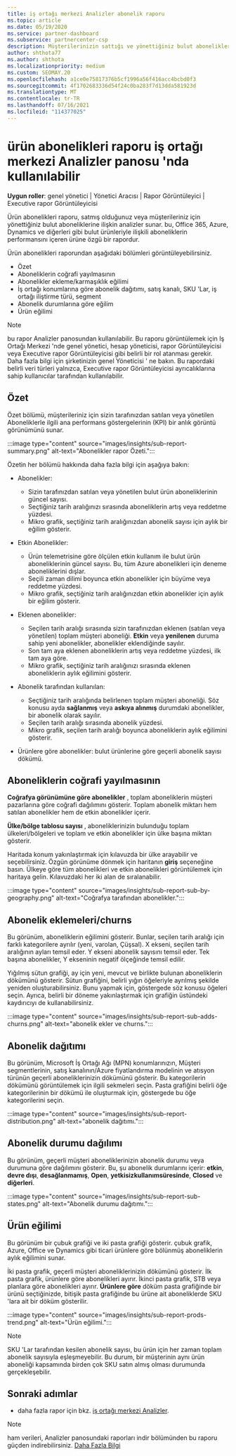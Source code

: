 ```yaml
---
title: iş ortağı merkezi Analizler abonelik raporu
ms.topic: article
ms.date: 05/19/2020
ms.service: partner-dashboard
ms.subservice: partnercenter-csp
description: Müşterilerinizin sattığı ve yönettiğiniz bulut abonelikleriyle ilgili olarak neleri iyileştirebileceğinizi görün.
author: shthota77
ms.author: shthota
ms.localizationpriority: medium
ms.custom: SEOMAY.20
ms.openlocfilehash: a1ce0e75817376b5cf1996a56f416acc4bcbd0f3
ms.sourcegitcommit: 4f1702683336d54f24c0ba283f7d13dda581923d
ms.translationtype: MT
ms.contentlocale: tr-TR
ms.lasthandoff: 07/16/2021
ms.locfileid: "114377025"
---
```

# <a name="product-subscriptions-report-available-from-the-partner-center-insights-dashboard"></a>ürün abonelikleri raporu iş ortağı merkezi Analizler panosu 'nda kullanılabilir

**Uygun roller**: genel yönetici | Yönetici Aracısı | Rapor Görüntüleyici | Executive rapor Görüntüleyicisi

Ürün abonelikleri raporu, satmış olduğunuz veya müşterileriniz için yönettiğiniz bulut aboneliklerine ilişkin analizler sunar. bu, Office 365, Azure, Dynamics ve diğerleri gibi bulut ürünleriyle ilişkili aboneliklerin performansını içeren ürüne özgü bir rapordur.

Ürün abonelikleri raporundan aşağıdaki bölümleri görüntüleyebilirsiniz.

- Özet
- Aboneliklerin coğrafi yayılmasının
- Abonelikler ekleme/karmaşıklık eğilimi
- İş ortağı konumlarına göre abonelik dağıtımı, satış kanalı, SKU 'Lar, iş ortağı iliştirme türü, segment
- Abonelik durumlarına göre eğilim
- Ürün eğilimi

 > [!NOTE]
 > bu rapor Analizler panosundan kullanılabilir. Bu raporu görüntülemek için Iş Ortağı Merkezi 'nde genel yönetici, hesap yöneticisi, rapor Görüntüleyicisi veya Executive rapor Görüntüleyicisi gibi belirli bir rol atanması gerekir. Daha fazla bilgi için şirketinizin genel Yöneticisi ' ne bakın. Bu rapordaki belirli veri türleri yalnızca, Executive rapor Görüntüleyicisi ayrıcalıklarına sahip kullanıcılar tarafından kullanılabilir.

## <a name="summary"></a>Özet

Özet bölümü, müşterileriniz için sizin tarafınızdan satılan veya yönetilen Aboneliklerle ilgili ana performans göstergelerinin (KPI) bir anlık görüntü görünümünü sunar.  

:::image type="content" source="images/insights/sub-report-summary.png" alt-text="Abonelikler rapor Özeti.":::

Özetin her bölümü hakkında daha fazla bilgi için aşağıya bakın:

- Abonelikler:
  - Sizin tarafınızdan satılan veya yönetilen bulut ürün aboneliklerinin güncel sayısı.
  - Seçtiğiniz tarih aralığınızı sırasında aboneliklerin artış veya reddetme yüzdesi.
  - Mikro grafik, seçtiğiniz tarih aralığınızdan abonelik sayısı için aylık bir eğilim gösterir.

- Etkin Abonelikler:
  - Ürün telemetrisine göre ölçülen etkin kullanım ile bulut ürün aboneliklerinin güncel sayısı. Bu, tüm Azure abonelikleri için deneme aboneliklerini dışlar.
  - Seçili zaman dilimi boyunca etkin abonelikler için büyüme veya reddetme yüzdesi.
  - Mikro grafik, seçtiğiniz tarih aralığınızdan etkin abonelikler için aylık bir eğilim gösterir.

- Eklenen abonelikler:
  - Seçilen tarih aralığı sırasında sizin tarafınızdan eklenen (satılan veya yönetilen) toplam müşteri aboneliği. **Etkin** veya **yenilenen** duruma sahip yeni abonelikler, abonelikler eklendiğinde sayılır.
  - Son tam aya eklenen aboneliklerin artış veya reddetme yüzdesi, ilk tam aya göre.
  - Mikro grafik, seçtiğiniz tarih aralığınızı sırasında eklenen aboneliklerin aylık eğilimini gösterir.

- Abonelik tarafından kullanılan:
  - Seçtiğiniz tarih aralığında belirlenen toplam müşteri aboneliği. Söz konusu ayda **sağlanmış** veya **askıya alınmış** durumdaki abonelikler, bir abonelik olarak sayılır.  
  - Seçilen tarih aralığı sırasında abonelik yüzdesi.
  - Mikro grafik, seçilen tarih aralığı boyunca aboneliklerin aylık eğilimini gösterir.

- Ürünlere göre abonelikler: bulut ürünlerine göre geçerli abonelik sayısı dökümü.

## <a name="geographical-spread-of-subscriptions"></a>Aboneliklerin coğrafi yayılmasının

**Coğrafya görünümüne göre abonelikler** , toplam aboneliklerin müşteri pazarlarına göre coğrafi dağılımını gösterir. Toplam abonelik miktarı hem satılan abonelikler hem de etkin abonelikler içerir.

**Ülke/bölge tablosu sayısı** , aboneliklerinizin bulunduğu toplam ülkeleri/bölgeleri ve toplam ve etkin abonelikler için ülke başına miktarı gösterir.

Haritada konum yakınlaştırmak için kılavuzda bir ülke arayabilir ve seçebilirsiniz. Özgün görünüme dönmek için haritanın **giriş** seçeneğine basın. Ülkeye göre tüm abonelikleri ve etkin abonelikleri görüntülemek için haritaya gelin. Kılavuzdaki her iki alan de sıralanabilir.

:::image type="content" source="images/insights/sub-report-sub-by-geography.png" alt-text="Coğrafya tarafından abonelikler.":::

## <a name="subscription-addschurns"></a>Abonelik eklemeleri/churns

Bu görünüm, aboneliklerin eğilimini gösterir. Bunlar, seçilen tarih aralığı için farklı kategorilere ayrılır (yeni, varolan, Çüşsal). X ekseni, seçilen tarih aralığının ayları temsil eder. Y ekseni abonelik sayısını temsil eder. Tek başına abonelikler, Y ekseninin negatif ölçeğinde temsil edilir. 

Yığılmış sütun grafiği, ay için yeni, mevcut ve birlikte bulunan aboneliklerin dökümünü gösterir. Sütun grafiğini, belirli yığın öğeleriyle ayrılmış şekilde yeniden oluşturabilirsiniz. Bunu yapmak için, göstergede söz konusu öğeleri seçin. Ayrıca, belirli bir döneme yakınlaştırmak için grafiğin üstündeki kaydırıcıyı de kullanabilirsiniz.

:::image type="content" source="images/insights/sub-report-sub-adds-churns.png" alt-text="abonelik ekler ve churns.":::

## <a name="subscription-distribution"></a>Abonelik dağıtımı

Bu görünüm, Microsoft İş Ortağı Ağı (MPN) konumlarınızın, Müşteri segmentlerinin, satış kanalının/Azure fiyatlandırma modelinin ve atısyon türünün geçerli aboneliklerinizin dökümünü gösterir. Bu kategorilerin dökümünü görüntülemek için ilgili sekmeleri seçin. Pasta grafiğini belirli öğe kategorilerinin bir dökümü ile oluşturmak için, göstergede bu öğe kategorilerini seçin.

:::image type="content" source="images/insights/sub-report-distribution.png" alt-text="abonelik dağıtımı.":::

## <a name="subscription-state-distribution"></a>Abonelik durumu dağılımı

Bu görünüm, geçerli müşteri aboneliklerinizin abonelik durumu veya durumuna göre dağılımını gösterir. Bu, şu abonelik durumlarını içerir: **etkin**, **devre dışı**, **desağlanmamış**, **Open**, **yetkisizkullanımsüresinde**, **Closed** ve **diğerleri**.

:::image type="content" source="images/insights/sub-report-sub-states.png" alt-text="Abonelik durumu dağıtımı.":::

## <a name="products-trend"></a>Ürün eğilimi

Bu görünüm bir çubuk grafiği ve iki pasta grafiği gösterir. çubuk grafik, Azure, Office ve Dynamics gibi ticari ürünlere göre bölünmüş aboneliklerin aylık eğilimini sunar.

İki pasta grafik, geçerli müşteri aboneliklerinizin dökümünü gösterir. İlk pasta grafik, ürünlere göre abonelikleri ayırır. İkinci pasta grafik, STB veya planlara göre abonelikleri ayırır. **Ürünlere göre** döküm pasta grafiğinde bir ürünü seçtiğinizde, bitişik pasta grafiğinde bu ürüne ait aboneliklerde SKU 'lara ait bir döküm gösterilir.

:::image type="content" source="images/insights/sub-report-prods-trend.png" alt-text="Ürün eğilimi.":::

> [!NOTE]
 > SKU 'Lar tarafından kesilen abonelik sayısı, bu ürün için her zaman toplam abonelik sayısıyla eşleşmeyebilir. Bu durum, bir müşterinin aynı ürün aboneliği kapsamında birden çok SKU satın almış olması durumunda gerçekleşebilir.

## <a name="next-steps"></a>Sonraki adımlar

- daha fazla rapor için bkz. [iş ortağı merkezi Analizler](partner-center-insights.md).

>[!NOTE] 
> ham verileri, Analizler panosundaki raporları indir bölümünden bu raporu güçden indirebilirsiniz. [Daha Fazla Bilgi](insights-download-reports.md) 
